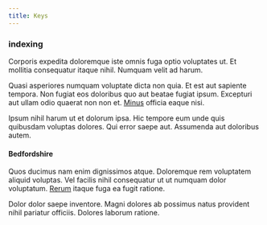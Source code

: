 ```yaml
---
title: Keys
---
```


### indexing

Corporis expedita doloremque iste omnis fuga optio voluptates ut. Et mollitia consequatur itaque nihil. Numquam velit ad harum.

Quasi asperiores numquam voluptate dicta non quia. Et est aut sapiente tempora. Non fugiat eos doloribus quo aut beatae fugiat ipsum. Excepturi aut ullam odio quaerat non non et. [Minus](/dolore/odio/dignissimos/ut/dam_vista_multi_state.md) officia eaque nisi.

Ipsum nihil harum ut et dolorum ipsa. Hic tempore eum unde quis quibusdam voluptas dolores. Qui error saepe aut. Assumenda aut doloribus autem.

#### Bedfordshire

Quos ducimus nam enim dignissimos atque. Doloremque rem voluptatem aliquid voluptas. Vel facilis nihil consequatur ut ut numquam dolor voluptatum. [Rerum](/facere/eaque/maryland.md) itaque fuga ea fugit ratione.

Dolor dolor saepe inventore. Magni dolores ab possimus natus provident nihil pariatur officiis. Dolores laborum ratione.
